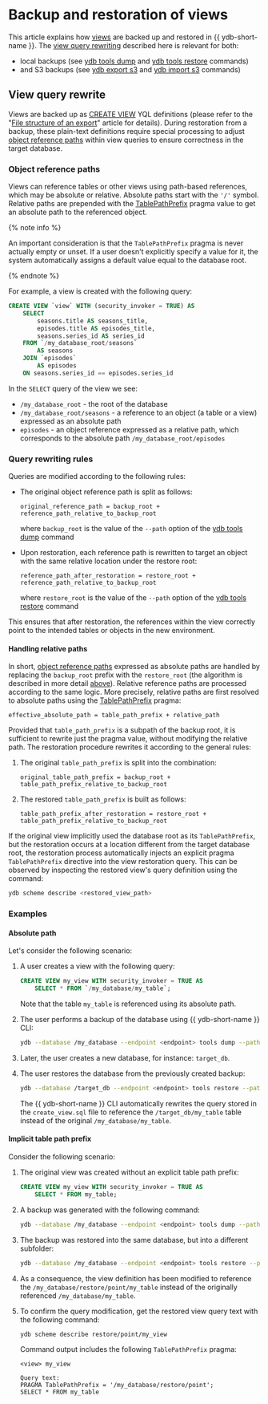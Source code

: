 # Backup and restoration of views

This article explains how [views](../../../concepts/datamodel/view.md) are backed up and restored in {{ ydb-short-name }}. The [view query rewriting](#view-query-rewrite) described here is relevant for both:

- local backups (see [ydb tools dump](./_includes/tools_dump.md) and [ydb tools restore](./_includes/tools_restore.md) commands)
- and S3 backups (see [ydb export s3](./_includes/s3_export.md) and [ydb import s3](./_includes/s3_import.md) commands)

## View query rewrite

Views are backed up as [CREATE VIEW](../../../yql/reference/syntax/create-view.md) YQL definitions (please refer to the "[File structure of an export](file-structure.md#views)" article for details). During restoration from a backup, these plain-text definitions require special processing to adjust [object reference paths](#object-reference-paths) within view queries to ensure correctness in the target database.

### Object reference paths

Views can reference tables or other views using path-based references, which may be absolute or relative. Absolute paths start with the `'/'` symbol. Relative paths are prepended with the [TablePathPrefix](../../../yql/reference/syntax/pragma#table-path-prefix) pragma value to get an absolute path to the referenced object.

{% note info %}

An important consideration is that the `TablePathPrefix` pragma is never actually empty or unset. If a user doesn't explicitly specify a value for it, the system automatically assigns a default value equal to the database root.

{% endnote %}

For example, a view is created with the following query:

```sql
CREATE VIEW `view` WITH (security_invoker = TRUE) AS
    SELECT
        seasons.title AS seasons_title,
        episodes.title AS episodes_title,
        seasons.series_id AS series_id
    FROM `/my_database_root/seasons`
        AS seasons
    JOIN `episodes`
        AS episodes
    ON seasons.series_id == episodes.series_id
```

In the `SELECT` query of the view we see:

- `/my_database_root` - the root of the database
- `/my_database_root/seasons` - a reference to an object (a table or a view) expressed as an absolute path
- `episodes` - an object reference expressed as a relative path, which corresponds to the absolute path `/my_database_root/episodes`

### Query rewriting rules

Queries are modified according to the following rules:

- The original object reference path is split as follows:

    ```text
    original_reference_path = backup_root + reference_path_relative_to_backup_root
    ```

    where `backup_root` is the value of the `--path` option of the [ydb tools dump](./_includes/tools_dump.md) command

- Upon restoration, each reference path is rewritten to target an object with the same relative location under the restore root:

    ```text
    reference_path_after_restoration = restore_root + reference_path_relative_to_backup_root
    ```

    where `restore_root` is the value of the `--path` option of the [ydb tools restore](./_includes/tools_restore.md) command

This ensures that after restoration, the references within the view correctly point to the intended tables or objects in the new environment.

#### Handling relative paths

In short, [object reference paths](#object-reference-paths) expressed as absolute paths are handled by replacing the `backup_root` prefix with the `restore_root` (the algorithm is described in more detail [above](#query-rewriting-rules)). Relative reference paths are processed according to the same logic. More precisely, relative paths are first resolved to absolute paths using the [TablePathPrefix](../../../yql/reference/syntax/pragma#table-path-prefix) pragma:

```text
effective_absolute_path = table_path_prefix + relative_path
```

Provided that `table_path_prefix` is a subpath of the backup root, it is sufficient to rewrite just the pragma value, without modifying the relative path. The restoration procedure rewrites it according to the general rules:

1. The original `table_path_prefix` is split into the combination:

    ```text
    original_table_path_prefix = backup_root + table_path_prefix_relative_to_backup_root
    ```

2. The restored `table_path_prefix` is built as follows:

    ```text
    table_path_prefix_after_restoration = restore_root + table_path_prefix_relative_to_backup_root
    ```

If the original view implicitly used the database root as its `TablePathPrefix`, but the restoration occurs at a location different from the target database root, the restoration process automatically injects an explicit pragma `TablePathPrefix` directive into the view restoration query. This can be observed by inspecting the restored view's query definition using the command:

```bash
ydb scheme describe <restored_view_path>
```

### Examples

#### Absolute path

Let's consider the following scenario:

1. A user creates a view with the following query:

    ```sql
    CREATE VIEW my_view WITH security_invoker = TRUE AS
        SELECT * FROM `/my_database/my_table`;
    ```

    Note that the table `my_table` is referenced using its absolute path.

2. The user performs a backup of the database using {{ ydb-short-name }} CLI:

    ```bash
    ydb --database /my_database --endpoint <endpoint> tools dump --path . --output ./my_backup
    ```

3. Later, the user creates a new database, for instance: `target_db`.

4. The user restores the database from the previously created backup:

    ```bash
    ydb --database /target_db --endpoint <endpoint> tools restore --path . --input ./my_backup
    ```

    The {{ ydb-short-name }} CLI automatically rewrites the query stored in the `create_view.sql` file to reference the `/target_db/my_table` table instead of the original `/my_database/my_table`.

#### Implicit table path prefix

Consider the following scenario:

1. The original view was created without an explicit table path prefix:

    ```sql
    CREATE VIEW my_view WITH security_invoker = TRUE AS
        SELECT * FROM my_table;
    ```

2. A backup was generated with the following command:

    ```bash
    ydb --database /my_database --endpoint <endpoint> tools dump --path . --output ./my_backup
    ```

3. The backup was restored into the same database, but into a different subfolder:

    ```bash
    ydb --database /my_database --endpoint <endpoint> tools restore --path ./restore/point --input ./my_backup
    ```

4. As a consequence, the view definition has been modified to reference the `/my_database/restore/point/my_table` instead of the originally referenced `/my_database/my_table`.

5. To confirm the query modification, get the restored view query text with the following command:

    ```bash
    ydb scheme describe restore/point/my_view
    ```

    Command output includes the following `TablePathPrefix` pragma:

    ```text
    <view> my_view

    Query text:
    PRAGMA TablePathPrefix = '/my_database/restore/point';
    SELECT * FROM my_table
    ```
